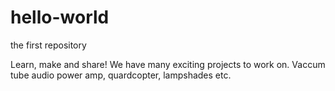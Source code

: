 # hello-world
the first repository

Learn, make and share!
We have many exciting projects to work on. Vaccum tube audio power amp, quardcopter, lampshades etc.
